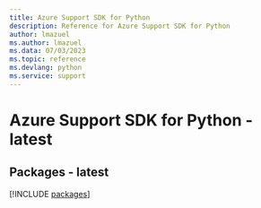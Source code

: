 ```yaml
---
title: Azure Support SDK for Python
description: Reference for Azure Support SDK for Python
author: lmazuel
ms.author: lmazuel
ms.data: 07/03/2023
ms.topic: reference
ms.devlang: python
ms.service: support
---
```

# Azure Support SDK for Python - latest
## Packages - latest
[!INCLUDE [packages](support-index.md)]